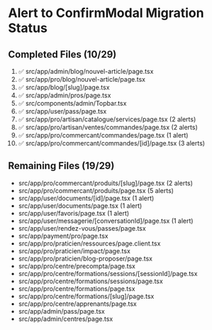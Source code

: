# Alert to ConfirmModal Migration Status

## Completed Files (10/29)
1. ✅ src/app/admin/blog/nouvel-article/page.tsx
2. ✅ src/app/pro/blog/nouvel-article/page.tsx
3. ✅ src/app/blog/[slug]/page.tsx
4. ✅ src/app/admin/pros/page.tsx
5. ✅ src/components/admin/Topbar.tsx
6. ✅ src/app/user/pass/page.tsx
7. ✅ src/app/pro/artisan/catalogue/services/page.tsx (2 alerts)
8. ✅ src/app/pro/artisan/ventes/commandes/page.tsx (2 alerts)
9. ✅ src/app/pro/commercant/commandes/page.tsx (1 alert)
10. ✅ src/app/pro/commercant/commandes/[id]/page.tsx (3 alerts)

## Remaining Files (19/29)
- src/app/pro/commercant/produits/[slug]/page.tsx (2 alerts)
- src/app/pro/commercant/produits/page.tsx (5 alerts)
- src/app/user/documents/[id]/page.tsx (1 alert)
- src/app/user/documents/page.tsx (1 alert)
- src/app/user/favoris/page.tsx (1 alert)
- src/app/user/messagerie/[conversationId]/page.tsx (1 alert)
- src/app/user/rendez-vous/passes/page.tsx
- src/app/payment/pro/page.tsx
- src/app/pro/praticien/ressources/page.client.tsx
- src/app/pro/praticien/impact/page.tsx
- src/app/pro/praticien/blog-proposer/page.tsx
- src/app/pro/centre/precompta/page.tsx
- src/app/pro/centre/formations/sessions/[sessionId]/page.tsx
- src/app/pro/centre/formations/sessions/page.tsx
- src/app/pro/centre/formations/page.tsx
- src/app/pro/centre/formations/[slug]/page.tsx
- src/app/pro/centre/apprenants/page.tsx
- src/app/admin/pass/page.tsx
- src/app/admin/centres/page.tsx
